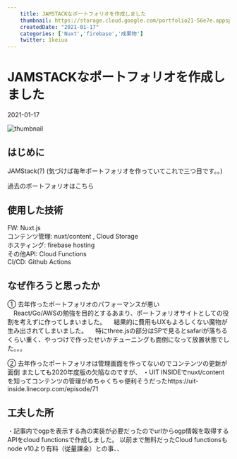 ```yaml
---
    title: JAMSTACKなポートフォリオを作成しました
    thumbnail: https://storage.cloud.google.com/portfolio21-56e7e.appspot.com/ogp/files/article-1.png?authuser=1
    createdDate: "2021-01-17"
    categories: ['Nuxt','firebase','成果物']
    twitter: 1keiuu
---
```

# JAMSTACKなポートフォリオを作成しました

<div class="info">
    <div class="info__inner">
        <chip-group :chips="[{text:'Nuxt', color:'grey'},{text:'firebase', color:'grey'},{text:'成果物', color:'grey'}]"></chip-group>
        <div class="created-date">
            <Icon iconName="calendar"></Icon>
            <p>2021-01-17</p>
        </div>
    </div>
    <div class="reading-time --sp">
        <Icon  iconName="clock"></Icon>
        <p id="readingTimeSp"></p>
    </div>
</div>
<img src="https://storage.cloud.google.com/portfolio21-56e7e.appspot.com/ogp/files/article-1.png?authuser=1" class="thumbnail" alt="thumbnail" >

## はじめに
JAMStack(?)
(気づけば毎年ポートフォリオを作っていてこれで三つ目です。。)

過去のポートフォリオはこちら
<OgpCard url="https://portfolio21-56e7e.web.app/products/1"></OgpCard>
<OgpCard url="https://portfolio21-56e7e.web.app/products/5"></OgpCard>

## 使用した技術
FW: Nuxt.js  
コンテンツ管理: nuxt/content , Cloud Storage  
ホスティング: firebase hosting  
その他API: Cloud Functions  
CI/CD: Github Actions  

## なぜ作ろうと思ったか

① 去年作ったポートフォリオのパフォーマンスが悪い  
　React/Go/AWSの勉強を目的とするあまり、ポートフォリオサイトとしての役割を考えずに作ってしまいました。
　結果的に費用もUXもよろしくない魔物が生み出されてしまいました。
　特にthree.jsの部分はSPで見るとsafariが落ちるくらい重く、やっつけで作ったせいかチューニングも面倒になって放置状態でした。。。

② 去年作ったポートフォリオは管理画面を作ってないのでコンテンツの更新が面倒
またしても2020年度版の欠陥なのですが、
・UIT INSIDEでnuxt/contentを知ってコンテンツの管理がめちゃくちゃ便利そうだったhttps://uit-inside.linecorp.com/episode/71

## 工夫した所
・記事内でogpを表示する為の実装が必要だったのでurlからogp情報を取得するAPIをcloud functionsで作成しました。
以前まで無料だったCloud functionsもnode v10より有料（従量課金）との事、、